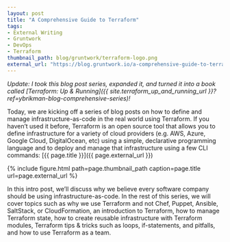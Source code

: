 ```yaml
---
layout: post
title: "A Comprehensive Guide to Terraform"
tags:
- External Writing
- Gruntwork
- DevOps
- Terraform
thumbnail_path: blog/gruntwork/terraform-logo.png
external_url: "https://blog.gruntwork.io/a-comprehensive-guide-to-terraform-b3d32832baca"
---
```


*Update: I took this blog post series, expanded it, and turned it into a book called 
[Terraform: Up & Running]({{ site.terraform_up_and_running_url }}?ref=ybrikman-blog-comprehensive-series)!*

Today, we are kicking off a series of blog posts on how to define and manage infrastructure-as-code in the real world
using Terraform. If you haven’t used it before, Terraform is an open source tool that allows you to define
infrastructure for a variety of cloud providers (e.g. AWS, Azure, Google Cloud, DigitalOcean, etc) using a simple,
declarative programming language and to deploy and manage that infrastructure using a few CLI commands:
[{{ page.title }}]({{ page.external_url }})

{% include figure.html path=page.thumbnail_path caption=page.title url=page.external_url %}

In this intro post, we’ll discuss why we believe every software company should be using infrastructure-as-code. In the
rest of this series, we will cover topics such as why we use Terraform and not Chef, Puppet, Ansible, SaltStack, or
CloudFormation, an introduction to Terraform, how to manage Terraform state, how to create reusable infrastructure with
Terraform modules, Terraform tips & tricks such as loops, if-statements, and pitfalls, and how to use Terraform as a
team.